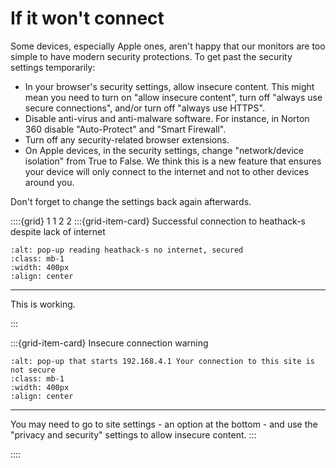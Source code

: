 # If it won't connect

Some devices, especially Apple ones, aren't happy that our monitors are too simple to have modern security protections.  To get past the security settings temporarily:

- In your browser's security settings, allow insecure content.  This might mean you need to turn on "allow insecure content", turn off "always use secure connections", and/or turn off "always use HTTPS".  
- Disable anti-virus and anti-malware software.   For instance, in Norton 360 disable "Auto-Protect" and "Smart Firewall". 
- Turn off any security-related browser extensions.
- On Apple devices, in the security settings, change "network/device isolation" from True to False.  We think this is a new feature that ensures your device will only connect to the internet and not to other devices around you.

Don't forget to change the settings back again afterwards.


::::{grid} 1 1 2 2 
:::{grid-item-card}  Successful connection to heathack-s despite lack of internet 
```{image} /images/monitoring/troubleshoot-access/no-internet-secured.png
:alt: pop-up reading heathack-s no internet, secured
:class: mb-1
:width: 400px
:align: center
```
---
This is working.

:::

:::{grid-item-card} Insecure connection warning 
```{image} /images/monitoring/troubleshoot-access/insecure-connection-warning.png
:alt: pop-up that starts 192.168.4.1 Your connection to this site is not secure 
:class: mb-1
:width: 400px
:align: center
```
---
You may need to go to site settings - an option at the bottom - and use the "privacy and security" settings to allow insecure content.
:::

::::